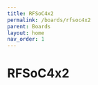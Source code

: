 ```yaml
---
title: RFSoC4x2
permalink: /boards/rfsoc4x2
parent: Boards
layout: home
nav_order: 1
---
```


# RFSoC4x2
